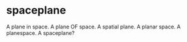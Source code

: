 # spaceplane

A plane in space. A plane OF space. A spatial plane. A planar space. A planespace. A spaceplane?

